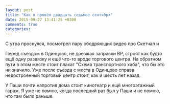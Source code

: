 ```yaml
---
layout: post
title: "Как я провёл двадцать седьмое сентября"
date: 2015-09-27 13:41:25 +0300
comments: true
categories: 
---
```

С утра проснулся, посмотрел пару ободряющих видео про Скетчап и 

Перед съездом в Одинцово, не доезжая заправки ВР, строят как будто ещё одну развязку и ещё что-то вроде торгового центра. На обратном пути в этом месте стоит плакат "Схема транспортного хаба", что бы это ни значило. Уже после съезда с моста в Одинцово справа недостроенный торговый центр стоит, как и шесть лет назад.

У Паши почти напротив дома стоит кинотеатр и ещё многоэтажный гараж. Я уже не помню, когда последний раз был у Паши и не помню, что там было раньше.
